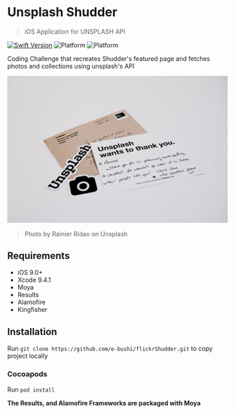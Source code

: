 # Unsplash Shudder
>iOS Application for UNSPLASH API

[![Swift Version](https://img.shields.io/badge/Swift-4.0-orange.svg)](https://swift.org)
![Platform](https://img.shields.io/badge/platform-ios-lightgrey.svg)
![Platform](https://img.shields.io/badge/Carthage-Compatible-green.svg)


Coding Challenge that recreates Shudder's featured page and fetches photos and collections using unsplash's API

![](unsplash.jpg)
>Photo by Rainier Ridao on Unsplash

## Requirements

- iOS 9.0+
- Xcode 9.4.1
- Moya
- Results
- Alamofire
- Kingfisher


## Installation

Run `git clone https://github.com/e-bushi/flickrShudder.git` to copy project locally

### Cocoapods

Run `pod install`

**The Results, and Alamofire Frameworks are packaged with Moya**

